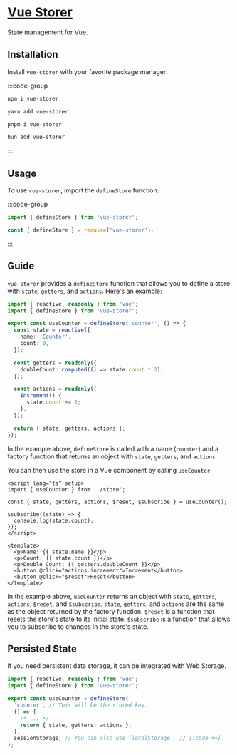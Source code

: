 # [Vue Storer](https://github.com/Vanilla-IceCream/vue-storer)

State management for Vue.

## Installation

Install `vue-storer` with your favorite package manager:

:::code-group

```sh [npm]
npm i vue-storer
```

```sh [Yarn]
yarn add vue-storer
```

```sh [pnpm]
pnpm i vue-storer
```

```sh [Bun]
bun add vue-storer
```

:::

## Usage

To use `vue-storer`, import the `defineStore` function:

:::code-group

```ts [ESM]
import { defineStore } from 'vue-storer';
```

```ts [CJS]
const { defineStore } = require('vue-storer');
```

:::

## Guide

`vue-storer` provides a `defineStore` function that allows you to define a store with `state`, `getters`, and `actions`. Here's an example:

```ts
import { reactive, readonly } from 'vue';
import { defineStore } from 'vue-storer';

export const useCounter = defineStore('counter', () => {
  const state = reactive({
    name: 'Counter',
    count: 0,
  });

  const getters = readonly({
    doubleCount: computed(() => state.count * 2),
  });

  const actions = readonly({
    increment() {
      state.count += 1;
    },
  });

  return { state, getters, actions };
});
```

In the example above, `defineStore` is called with a name (`counter`) and a factory function that returns an object with `state`, `getters`, and `actions`.

You can then use the store in a Vue component by calling `useCounter`:

```vue
<script lang="ts" setup>
import { useCounter } from './store';

const { state, getters, actions, $reset, $subscribe } = useCounter();

$subscribe((state) => {
  console.log(state.count);
});
</script>

<template>
  <p>Name: {{ state.name }}</p>
  <p>Count: {{ state.count }}</p>
  <p>Double Count: {{ getters.doubleCount }}</p>
  <button @click="actions.increment">Increment</button>
  <button @click="$reset">Reset</button>
</template>
```

In the example above, `useCounter` returns an object with `state`, `getters`, `actions`, `$reset`, and `$subscribe`. `state`, `getters`, and `actions` are the same as the object returned by the factory function. `$reset` is a function that resets the store's state to its initial state. `$subscribe` is a function that allows you to subscribe to changes in the store's state.

## Persisted State

If you need persistent data storage, it can be integrated with Web Storage.

```ts
import { reactive, readonly } from 'vue';
import { defineStore } from 'vue-storer';

export const useCounter = defineStore(
  'counter', // This will be the stored key.
  () => {
    /* ... */
    return { state, getters, actions };
  },
  sessionStorage, // You can also use `localStorage`. // [!code ++]
);
```

